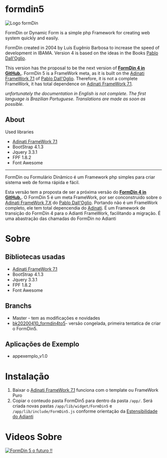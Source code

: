 # formdin5

![Logo formDin](https://raw.githubusercontent.com/bjverde/formDin/master/base/imagens/formdin_logo.png)

FormDin or Dynamic Form is a simple php Framework for creating web system quickly and easily.

FormDin created in 2004 by Luís Eugênio Barbosa to increase the speed of development in IBAMA. Version 4 is based on the ideas in the Books [Pablo Dall'Oglio](http://www.dalloglio.net/c5?livros).

This version has the proposal to be the next version of **[FormDin 4 in GitHub.](https://github.com/bjverde/formDin)**. FormDin 5 is a FrameWork meta, as it is built on the [Adinati FrameWork 7.1](https://www.adianti.com.br/) of [Pablo Dall'Oglio](http://www.dalloglio.net/ ). Therefore, it is not a complete FrameWork, it has total dependence on [Adinati FrameWork 7.1](https://www.adianti.com.br/).

*unfortunately the documentation in English is not complete. The first language is Brazilian Portuguese. Translations are made as soon as possible.*


## About

Used libraries

* [Adinati FrameWork 7.1](https://www.adianti.com.br/)
* BootStrap 4.1.3
* Jquery 3.3.1
* FPF 1.8.2
* Font Awesome

---

FormDin ou Formulário Dinâmico é um Framework php simples para criar sistema web de forma rápida e fácil.

Esta versão tem a proposta de ser a próxima versão do **[FormDin 4 in GitHub.](https://github.com/bjverde/formDin)**. O FormDin 5 é um meta FrameWork, por ser conconstruido sobre o [Adinati FrameWork 7.X](https://www.adianti.com.br/) do [Pablo Dall'Oglio](http://www.dalloglio.net/). Portando não é um FrameWork completo, ele tem total depencendia do [Adinati](https://www.adianti.com.br/). É um Framework de transição do FormDin 4 para o Adianti FrameWork, facilitando a migração. É uma abastração das chamadas do FormDin no Adianti

# Sobre

## Bibliotecas usadas
* [Adinati FrameWork 7.1](https://www.adianti.com.br/)
* BootStrap 4.1.3
* Jquery 3.3.1
* FPF 1.8.2
* Font Awesome

## Branchs
* Master - tem as modificações e novidades
* [bk20200410_formdin4to5](https://github.com/bjverde/formDin5/tree/bk20200410_formdin4to5)- versão congelada, primeira tentatica de criar o FormDin5.

## Aplicações de Exemplo
* appexemplo_v1.0

# Instalação
1. Baixar o [Adinati FrameWork 7.1](https://www.adianti.com.br/) funciona com o template ou FrameWork Puro
1. Copiar o conteudo pasta FormDin5 para dentro da pasta `/app/`. Será criada novas pastas `/app/lib/widget/FormDin5` e `/app/lib/include/FormDin5.js` conforme orientação da [Estensibilidade do Adianti](https://www.adianti.com.br/framework-extensibility)

# Videos Sobre

[![FormDin 5 o futuro !!](http://img.youtube.com/vi/Sf8mQn1-CQc/0.jpg)](http://www.youtube.com/watch?v=Sf8mQn1-CQc "FormDin 5 o futuro !!")